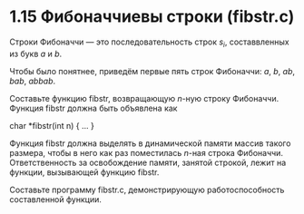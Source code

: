 # 1.15 Фибоначчиевы строки (fibstr.c)
Строки Фибоначчи — это последовательность строк ${s_i}$, составвленных из букв $a$ и $b$.
 
Чтобы было понятнее, приведём первые пять строк Фибоначчи: $a$, $b$, $ab$, $bab$, $abbab$.

Составьте функцию fibstr, возвращающую $n$-ную строку Фибоначчи. Функция fibstr должна быть объявлена как

char *fibstr(int n)
{
        ...
}

Функция fibstr должна выделять в динамической памяти массив такого размера, чтобы в него как раз поместилась $n$-ная строка Фибоначчи. Ответственность за освобождение памяти, занятой строкой, лежит на функции, вызывающей функцию fibstr.

Составьте программу fibstr.c, демонстрирующую работоспособность составленной функции.

